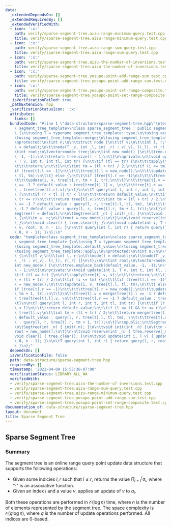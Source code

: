 ```yaml
---
data:
  _extendedDependsOn: []
  _extendedRequiredBy: []
  _extendedVerifiedWith:
  - icon: ':x:'
    path: verify/sparse-segment-tree.aizu-range-minimum-query.test.cpp
    title: verify/sparse-segment-tree.aizu-range-minimum-query.test.cpp
  - icon: ':x:'
    path: verify/sparse-segment-tree.aizu-range-sum-query.test.cpp
    title: verify/sparse-segment-tree.aizu-range-sum-query.test.cpp
  - icon: ':x:'
    path: verify/sparse-segment-tree.aizu-the-number-of-inversions.test.cpp
    title: verify/sparse-segment-tree.aizu-the-number-of-inversions.test.cpp
  - icon: ':x:'
    path: verify/sparse-segment-tree.yosupo-point-add-range-sum.test.cpp
    title: verify/sparse-segment-tree.yosupo-point-add-range-sum.test.cpp
  - icon: ':x:'
    path: verify/sparse-segment-tree.yosupo-point-set-range-composite.test.cpp
    title: verify/sparse-segment-tree.yosupo-point-set-range-composite.test.cpp
  _isVerificationFailed: true
  _pathExtension: hpp
  _verificationStatusIcon: ':x:'
  attributes:
    links: []
  bundledCode: "#line 1 \"data-structure/sparse-segment-tree.hpp\"\ntemplate<class\
    \ segment_tree_template>\nclass sparse_segment_tree : public segment_tree_template\
    \ {\n\tusing T = typename segment_tree_template::type;\n\tusing segment_tree_template::default_value;\n\
    \tusing segment_tree_template::merge;\n\tusing segment_tree_template::apply;\n\
    \nprotected:\n\tint n;\n\n\tstruct node {\n\t\tT v;\n\t\tint l, r;\n\t\tnode()\
    \ = default;\n\t\tnode(T _v, int _l, int _r) : v(_v), l(_l), r(_r) {}\n\t};\n\n\
    \tint root;\n\tvector<node> tree;\n\n\tint new_node() {\n\t\ttree.emplace_back(default_value,\
    \ -1, -1);\n\t\treturn tree.size() - 1;\n\t}\n\nprivate:\n\tvoid update(int i,\
    \ T v, int t, int tl, int tr) {\n\t\tif (tl == tr) {\n\t\t\tapply(tree[t].v, v);\n\
    \t\t\treturn;\n\t\t}\n\t\tint tm = (tl + tr) / 2;\n\t\tif (i <= tm) {\n\t\t\t\
    if (tree[t].l == -1)\n\t\t\t\ttree[t].l = new_node();\n\t\t\tupdate(i, v, tree[t].l,\
    \ tl, tm);\n\t\t} else {\n\t\t\tif (tree[t].r == -1)\n\t\t\t\ttree[t].r = new_node();\n\
    \t\t\tupdate(i, v, tree[t].r, tm + 1, tr);\n\t\t}\n\t\ttree[t].v = merge(tree[t].l\
    \ == -1 ? default_value : tree[tree[t].l].v, \n\t\t\ttree[t].r == -1 ? default_value\
    \ : tree[tree[t].r].v);\n\t}\n\n\tT query(int l, int r, int t, int tl, int tr)\
    \ {\n\t\tif (r < tl || tr < l)\n\t\t\treturn default_value;\n\t\tif (l <= tl &&\
    \ tr <= r)\n\t\t\treturn tree[t].v;\n\t\tint tm = (tl + tr) / 2;\n\t\treturn merge(tree[t].l\
    \ == -1 ? default_value : query(l, r, tree[t].l, tl, tm), \n\t\t\ttree[t].r ==\
    \ -1 ? default_value : query(l, r, tree[t].r, tm + 1, tr));\n\t}\n\npublic:\n\t\
    Segtree() = default;\n\n\tSegtree(int _n) { init(_n); }\n\n\tvoid init(int _n)\
    \ {\n\t\tn = _n;\n\t\troot = new_node();\n\t}\n\n\tvoid reserve(int _n) { tree.reserve(_n);\
    \ }\n\n\tvoid clear() { tree.clear(); }\n\n\tvoid update(int i, T v) { update(i,\
    \ v, root, 0, n - 1); }\n\n\tT query(int l, int r) { return query(l, r, root,\
    \ 0, n - 1); }\n};\n"
  code: "template<class segment_tree_template>\nclass sparse_segment_tree : public\
    \ segment_tree_template {\n\tusing T = typename segment_tree_template::type;\n\
    \tusing segment_tree_template::default_value;\n\tusing segment_tree_template::merge;\n\
    \tusing segment_tree_template::apply;\n\nprotected:\n\tint n;\n\n\tstruct node\
    \ {\n\t\tT v;\n\t\tint l, r;\n\t\tnode() = default;\n\t\tnode(T _v, int _l, int\
    \ _r) : v(_v), l(_l), r(_r) {}\n\t};\n\n\tint root;\n\tvector<node> tree;\n\n\t\
    int new_node() {\n\t\ttree.emplace_back(default_value, -1, -1);\n\t\treturn tree.size()\
    \ - 1;\n\t}\n\nprivate:\n\tvoid update(int i, T v, int t, int tl, int tr) {\n\t\
    \tif (tl == tr) {\n\t\t\tapply(tree[t].v, v);\n\t\t\treturn;\n\t\t}\n\t\tint tm\
    \ = (tl + tr) / 2;\n\t\tif (i <= tm) {\n\t\t\tif (tree[t].l == -1)\n\t\t\t\ttree[t].l\
    \ = new_node();\n\t\t\tupdate(i, v, tree[t].l, tl, tm);\n\t\t} else {\n\t\t\t\
    if (tree[t].r == -1)\n\t\t\t\ttree[t].r = new_node();\n\t\t\tupdate(i, v, tree[t].r,\
    \ tm + 1, tr);\n\t\t}\n\t\ttree[t].v = merge(tree[t].l == -1 ? default_value :\
    \ tree[tree[t].l].v, \n\t\t\ttree[t].r == -1 ? default_value : tree[tree[t].r].v);\n\
    \t}\n\n\tT query(int l, int r, int t, int tl, int tr) {\n\t\tif (r < tl || tr\
    \ < l)\n\t\t\treturn default_value;\n\t\tif (l <= tl && tr <= r)\n\t\t\treturn\
    \ tree[t].v;\n\t\tint tm = (tl + tr) / 2;\n\t\treturn merge(tree[t].l == -1 ?\
    \ default_value : query(l, r, tree[t].l, tl, tm), \n\t\t\ttree[t].r == -1 ? default_value\
    \ : query(l, r, tree[t].r, tm + 1, tr));\n\t}\n\npublic:\n\tSegtree() = default;\n\
    \n\tSegtree(int _n) { init(_n); }\n\n\tvoid init(int _n) {\n\t\tn = _n;\n\t\t\
    root = new_node();\n\t}\n\n\tvoid reserve(int _n) { tree.reserve(_n); }\n\n\t\
    void clear() { tree.clear(); }\n\n\tvoid update(int i, T v) { update(i, v, root,\
    \ 0, n - 1); }\n\n\tT query(int l, int r) { return query(l, r, root, 0, n - 1);\
    \ }\n};"
  dependsOn: []
  isVerificationFile: false
  path: data-structure/sparse-segment-tree.hpp
  requiredBy: []
  timestamp: '2022-04-09 15:55:38-07:00'
  verificationStatus: LIBRARY_ALL_WA
  verifiedWith:
  - verify/sparse-segment-tree.aizu-the-number-of-inversions.test.cpp
  - verify/sparse-segment-tree.aizu-range-sum-query.test.cpp
  - verify/sparse-segment-tree.aizu-range-minimum-query.test.cpp
  - verify/sparse-segment-tree.yosupo-point-add-range-sum.test.cpp
  - verify/sparse-segment-tree.yosupo-point-set-range-composite.test.cpp
documentation_of: data-structure/sparse-segment-tree.hpp
layout: document
title: Sparse Segment Tree
---
```


## Sparse Segment Tree

### Summary
The segment tree is an online range query point update data structure that supports the following operations:
- Given some indicies $l, r$ such that $l \leq r$, returns the value $\Pi_{i = l}^r a_i$, where "$\cdot$" is an associative function.
- Given an index $i$ and a value $v$, applies an update of $v$ to $a_i$. 

Both these operations are performed in $\mathcal{O}(\log n)$ time, where $n$ is the number of elements represented by the segment tree. The space complexity is $\mathcal{O}(q \log n)$, where $q$ is the number of update operations performed. All indices are 0-based. 